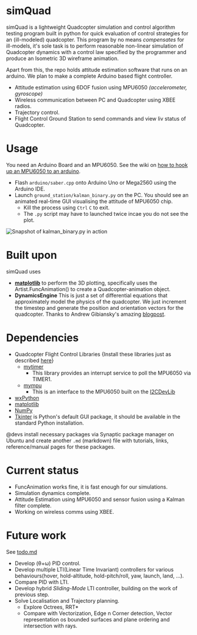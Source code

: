 # simQuad
simQuad is a lightweight Quadcopter simulation and control algorithm testing program built in python for quick evaluation of control strategies for an (ill-modeled) quadcopter. This program by no means *compensates* for ill-models, it's sole task is to perform reasonable non-linear simulation of Quadcopter dynamics with a control law specified by the programmer and produce an Isometric 3D wireframe animation.

Apart from this, the repo holds attitude estimation software that runs on an arduino. We plan to make a complete Arduino based flight controller.
* Attitude estimation using 6DOF fusion using MPU6050 *(accelerometer, gyroscope)*
* Wireless communication between PC and Quadcopter using XBEE radios.
* Trajectory control.
* Flight Control Ground Station to send commands and view liv status of Quadcopter.

Usage
=====
You need an Arduino Board and an MPU6050. See the wiki on [how to hook up an MPU6050 to an arduino]().
+ Flash `arduino/saber.cpp` onto Arduino Uno or Mega2560 using the Arduino IDE.
+ Launch `ground_station/kalman_binary.py` on the PC. You should see an animated real-time GUI visualising the attitude of MPU6050 chip.
  - Kill the process using `Ctrl` `C` to exit.
  - The `.py` script may have to launched twice incae you do not see the plot.

![Snapshot of kalman_binary.py in action](https://cloud.githubusercontent.com/assets/9897445/11621002/d0c21f32-9cdd-11e5-911d-e7066bb343ef.png "Snapshot of kalman_binary.py in action")

# Built upon
simQuad uses
* **[matplotlib](http://www.matplotlib.org)**
to perform the 3D plotting, specifically uses the Artist.FuncAnimation() to create a Quadcopter-animation object.
* **DynamicsEngine**
This is just a set of differential equations that approximately model the physics of the quadcopter. We just increment the timestep and generate the position and orientation vectors for the quadcopter. Thanks to Andrew Gibiansky's amazing [blogpost](http://andrew.gibiansky.com/blog/physics/quadcopter-dynamics/).

# Dependencies
* Quadcopter Flight Control Libraries {Install these libraries just as described [here](https://www.arduino.cc/en/Guide/Libraries#toc5)}
    - [mytimer](arduino/mytimer)
        + This library provides an interrupt service to poll the MPU6050 via TIMER1.
    - [mympu](arduino/mympu)
        + This is an interface to the MPU6050 built on the [I2CDevLib](https://github.com/jrowberg/i2cdevlib)
* [wxPython](http://wxpython.org/)
* [matplotlib](http://matplotlib.org/)
* [NumPy](http://www.numpy.org/)
* [Tkinter](https://wiki.python.org/moin/TkInter) is Python's default GUI package, it should be available in the standard Python installation.

@devs install necessary packages via Synaptic package manager on Ubuntu and create another `.md` (markdown) file with tutorials, links, reference/manual pages for these packages.

# Current status
* FuncAnimation works fine, it is fast enough for our simulations.
* Simulation dynamics complete.
* Attitude Estimation using MPU6050 and sensor fusion using a Kalman filter complete.
* Working on wireless comms using XBEE.

# Future work
See [todo.md](todo.md)
* Develop (θ+ω) PID control.
* Develop multiple LTI(Linear Time Invariant) controllers for various behaviours(hover, hold-altitude, hold-pitch/roll, yaw, launch, land, ...).
* Compare PID with LTI.
* Develop hybrid *Sliding-Mode* LTI controller, building on the work of previous step.
* Solve Localisation and Trajectory planning.
  + Explore Octrees, RRT*
  + Compare with Vectorization, Edge n Corner detection, Vector representation os bounded surfaces and plane ordering and intersection with rays.
